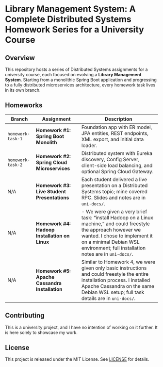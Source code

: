 # Library Management System: A Complete Distributed Systems Homework Series for a University Course

## Overview

This repository hosts a series of Distributed Systems assignments for a university course, each focused on evolving a **Library Management System**. Starting from a monolithic Spring Boot application and progressing to a fully distributed microservices architecture, every homework task lives in its own branch.

## Homeworks

| Branch             | Assignment                                   | Description                                                                                                                        |
|--------------------|----------------------------------------------|------------------------------------------------------------------------------------------------------------------------------------|
| `homework-task-1`  | **Homework #1: Spring Boot Monolith**        | Foundation app with ER model, JPA entities, REST endpoints, XML export, and initial data loader.                                  |
| `homework-task-2`  | **Homework #2: Spring Cloud Microservices**  | Distributed system with Eureka discovery, Config Server, client-side load balancing, and optional Spring Cloud Gateway.            |
| N/A                | **Homework #3: Live Student Presentations**  | Each student delivered a live presentation on a Distributed Systems topic; mine covered RPC. Slides and notes are in `uni-docs/`. |
| N/A                | **Homework #4: Hadoop Installation on Linux**| - We were given a very brief task: “install Hadoop on a Linux machine,” and could freestyle the approach however we wanted. I chose to implement it on a minimal Debian WSL environment; full installation notes are in `uni-docs/`. |
| N/A                | **Homework #5: Apache Cassandra Installation**| Similar to Homework 4, we were given only basic instructions and could freestyle the entire installation process. I installed Apache Cassandra on the same Debian WSL setup; full task details are in `uni-docs/`. |

## Contributing

This is a university project, and I have no intention of working on it further. It is here solely to showcase my work.

## License

This project is released under the MIT License. See [LICENSE](LICENSE) for details.
